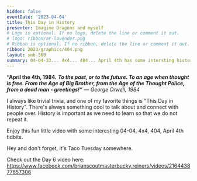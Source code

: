 ```yaml
---
hidden: false
eventDate: '2023-04-04'
title: This Day in History
presenter: Imagine Dragons and myself
# Logo is optional. If no logo, delete the line or comment it out.
# logo: ribbon/ar-lavender.png
# Ribbon is optional. If no ribbon, delete the line or comment it out.
ribbon: 2023/graphics/404.png
layout: smb-360
summary: 04-04-23... 4x4... 404... April 4th has some intersting history
---
```

**“April the 4th, 1984.**
***To the past, or to the future. To an age when thought is free. From the Age of Big Brother, from the Age of the Thought Police, from a dead man - greetings!”*** *― George Orwell, 1984*

I always like trivial trivia, and one of my favorite things is "This Day in History". There's always something cool to talk about and connect with people over.  History is important as we need to learn so that we do not repeat it.

Enjoy this fun little video with some interesting 04-04, 4x4, 404, April 4th tidbits.

Hey and don't forget, it's Taco Tuesday somewhere.

Check out the Day 6 video here: https://www.facebook.com/brianscoutmasterbucky.reiners/videos/216443877657306



